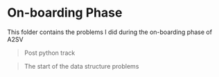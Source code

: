 # On-boarding Phase

This folder contains the problems I did during the on-boarding phase of A2SV
> Post python track

> The start of the data structure problems